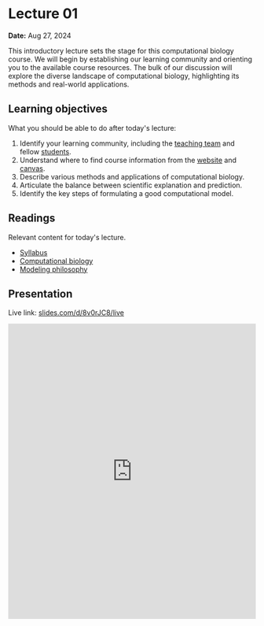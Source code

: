 # Lecture 01

**Date:** Aug 27, 2024

This introductory lecture sets the stage for this computational biology course.
We will begin by establishing our learning community and orienting you to the available course resources.
The bulk of our discussion will explore the diverse landscape of computational biology, highlighting its methods and real-world applications.

## Learning objectives

What you should be able to do after today's lecture:

1.  Identify your learning community, including the [teaching team](/team) and fellow [students](/students).
2.  Understand where to find course information from the [website](/) and [canvas](https://canvas.pitt.edu/courses/238471).
3.  Describe various methods and applications of computational biology.
4.  Articulate the balance between scientific explanation and prediction.
5.  Identify the key steps of formulating a good computational model.

## Readings

Relevant content for today's lecture.

-   [Syllabus](../../syllabus/)
-   [Computational biology](https://compbio.crumblearn.org/about/compbio/)
-   [Modeling philosophy](https://compbio.crumblearn.org/about/modeling-philosophy/)

## Presentation

Live link: [slides.com/d/8v0rJC8/live](https://slides.com/d/8v0rJC8/live)

<iframe src="https://slides.com/aalexmmaldonado/biosc1540-l01/embed?byline=hidden&share=hidden" width="100%" height="600" title="BIOSC 1540: Lecture 01" scrolling="no" frameborder="0" webkitallowfullscreen mozallowfullscreen allowfullscreen></iframe>

<!-- <p style="text-align: center;">
    <object hspace="50">
        <a href="/files/slides/pdfs/biosc1540-2024s-l01.pdf" target="_blank">PDF</a>
    </object>
</p> -->
